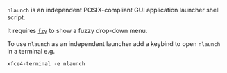 `nlaunch` is an independent POSIX-compliant GUI application launcher shell script.

It requires [`fzy`](https://github.com/jhawthorn/fzy) to show a fuzzy drop-down menu.

To use `nlaunch` as an independent launcher add a keybind to open `nlaunch` in a terminal e.g.

    xfce4-terminal -e nlaunch
